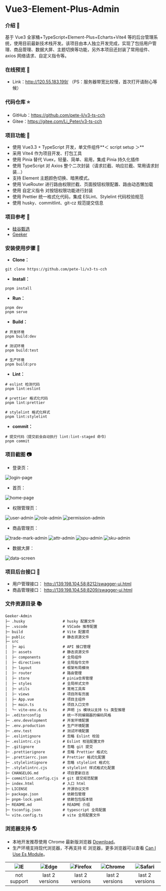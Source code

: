 # Vue3-Element-Plus-Admin

### 介绍 📖

基于 Vue3 全家桶+TypeScript+Element-Plus+Echarts+Vite4 等的后台管理系统，使用目前最新技术栈开发。该项目由本人独立开发完成，实现了包括用户管理、商品管理、数据大屏、主题切换等功能，另外本项目还封装了常用组件、axios 网络请求、自定义指令等。

### 在线预览 👀

- Link：http://120.55.183.199/ （PS：服务器带宽比较慢，首次打开请耐心等候）

### 代码仓库 ⭐

- GitHub：https://github.com/pete-li/v3-ts-cch
- Gitee：https://gitee.com/Li_Peter/v3-ts-cch

### 项目功能 🔨

- 使用 Vue3.3 + TypeScript 开发，单文件组件**＜ script setup ＞**
- 采用 Vite4 作为项目开发、打包工具
- 使用 Pinia 替代 Vuex，轻量、简单、易用，集成 Pinia 持久化插件
- 使用 TypeScript 对 Axios 整个二次封装（请求拦截、响应拦截、常用请求封装…）
- 支持 Element 主题颜色切换、暗黑模式。
- 使用 VueRouter 进行路由权限拦截、页面按钮权限配置、路由动态懒加载
- 使用 自定义指令 对按钮权限功能进行封装
- 使用 Prettier 统一格式化代码，集成 ESLint、Stylelint 代码校验规范
- 使用 husky、commitlint、git-cz 规范提交信息

### 项目参考 🔗

- [硅谷甄选](https://www.bilibili.com/video/BV1Xh411V7b5/)
- [Geeker](https://github.com/HalseySpicy/Geeker-Admin)

### 安装使用步骤 📔

- **Clone：**

```text
git clone https://github.com/pete-li/v3-ts-cch
```

- **Install：**

```text
pnpm install
```

- **Run：**

```text
pnpm dev
pnpm serve
```

- **Build：**

```text
# 开发环境
pnpm build:dev

# 测试环境
pnpm build:test

# 生产环境
pnpm build:pro
```

- **Lint：**

```text
# eslint 检测代码
pnpm lint:eslint

# prettier 格式化代码
pnpm lint:prettier

# stylelint 格式化样式
pnpm lint:stylelint
```

- **commit：**

```text
# 提交代码（提交前会自动执行 lint:lint-staged 命令）
pnpm commit
```

### 项目截图 📷

- 登录页：

![login-page](https://github.com/pete-li/v3-ts-cch/assets/46208115/54e9746c-58c4-4bfd-af46-8520c95b8215)

- 首页：

![home-page](https://github.com/pete-li/v3-ts-cch/assets/46208115/dab311e1-ff78-4fb8-8bb5-0131440439e9)

- 权限管理页：

![user-admin](https://github.com/pete-li/v3-ts-cch/assets/46208115/1fa03122-8918-4978-8ca3-067f79a21bc3)
![role-admin](https://github.com/pete-li/v3-ts-cch/assets/46208115/e86f5051-c23b-448d-b51b-450999042298)
![permission-admin](https://github.com/pete-li/v3-ts-cch/assets/46208115/2232933f-a349-4aff-ac13-09c7f843a4fb)

- 商品管理页：

![trade-mark-admin](https://github.com/pete-li/v3-ts-cch/assets/46208115/3b8ec35d-8425-4891-923f-5cf7f1d58e37)
![attr-admin](https://github.com/pete-li/v3-ts-cch/assets/46208115/1e29ba43-fd2c-4c30-811f-ff61b12c0b3c)
![spu-admin](https://github.com/pete-li/v3-ts-cch/assets/46208115/007978f5-931a-4c65-9dca-ac9f26478452)
![sku-admin](https://github.com/pete-li/v3-ts-cch/assets/46208115/5929cb1c-0a59-47f2-bc1e-e7ac1dfd8370)

- 数据大屏：

![data-screen](https://github.com/pete-li/v3-ts-cch/assets/46208115/0d002488-aa6c-44e5-b6f8-b4628cf64ff5)

### 项目后台接口 🧩

- 用户管理接口： http://139.198.104.58:8212/swagger-ui.html
- 商品管理接口： http://139.198.104.58:8209/swagger-ui.html

### 文件资源目录 📚

```text
Geeker-Admin
├─ .husky                 # husky 配置文件
├─ .vscode                # VSCode 推荐配置
├─ build                  # Vite 配置项
├─ public                 # 静态资源文件
├─ src
│  ├─ api                 # API 接口管理
│  ├─ assets              # 静态资源文件
│  ├─ components          # 全局组件
│  ├─ directives          # 全局指令文件
│  ├─ layout              # 框架布局模块
│  ├─ router              # 路由管理
│  ├─ store               # pinia仓库管理
│  ├─ styles              # 全局样式文件
│  ├─ utils               # 常用工具库
│  ├─ views               # 项目所有页面
│  ├─ App.vue             # 项目主组件
│  ├─ main.ts             # 项目入口文件
│  └─ vite-env.d.ts       # 声明 js 模块以支持 ts 类型推理
├─ .editorconfig          # 统一不同编辑器的编码风格
├─ .env.development       # 开发环境配置
├─ .env.production        # 生产环境配置
├─ .env.test              # 测试环境配置
├─ .eslintignore          # 忽略 Eslint 校验
├─ .eslintrc.cjs          # Eslint 校验配置文件
├─ .gitignore             # 忽略 git 提交
├─ .prettierignore        # 忽略 Prettier 格式化
├─ .prettierrc.json       # Prettier 格式化配置
├─ .stylelintignore       # 忽略 stylelint 格式化
├─ .stylelintrc.cjs       # stylelint 样式格式化配置
├─ CHANGELOG.md           # 项目更新日志
├─ commitlint.config.cjs  # git 提交规范配置
├─ index.html             # 入口 html
├─ LICENSE                # 开源协议文件
├─ package.json           # 依赖包管理
├─ pnpm-lock.yaml         # 依赖包包版本锁
├─ README.md              # README 介绍
├─ tsconfig.json          # typescript 全局配置
└─ vite.config.ts         # vite 全局配置文件
```

### 浏览器支持 🌎

- 本地开发推荐使用 Chrome 最新版浏览器 [Download](https://www.google.com/intl/zh-CN/chrome/)。
- 生产环境支持现代浏览器，不再支持 IE 浏览器，更多浏览器可以查看 [Can I Use Es Module](https://caniuse.com/?search=ESModule)。

| ![IE](https://i.imgtg.com/2023/04/11/8z7ot.png) | ![Edge](https://i.imgtg.com/2023/04/11/8zr3p.png) | ![Firefox](https://i.imgtg.com/2023/04/11/8zKiU.png) | ![Chrome](https://i.imgtg.com/2023/04/11/8zNrx.png) | ![Safari](https://i.imgtg.com/2023/04/11/8zeGj.png) |
| :---------------------------------------------: | :-----------------------------------------------: | :--------------------------------------------------: | :-------------------------------------------------: | :-------------------------------------------------: |
|                   not support                   |                  last 2 versions                  |                   last 2 versions                    |                   last 2 versions                   |                   last 2 versions                   |
